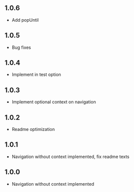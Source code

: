 ## 1.0.6
- Add popUntil

## 1.0.5
- Bug fixes

## 1.0.4
- Implement in test option

## 1.0.3
- Implement optional context on navigation

## 1.0.2
- Readme optimization

## 1.0.1
- Navigation without context implemented, fix readme texts

## 1.0.0
- Navigation without context implemented

